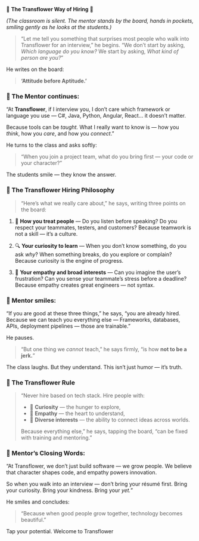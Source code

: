 🌸 **The Transflower Way of Hiring** 🌸

*(The classroom is silent. The mentor stands by the board, hands in pockets, smiling gently as he looks at the students.)*

> “Let me tell you something that surprises most people who walk into Transflower for an interview,”
> he begins.
> “We don’t start by asking, *Which language do you know?*
> We start by asking, *What kind of person are you?*”

He writes on the board:

> **‘Attitude before Aptitude.’**


### 🌼 The Mentor continues:

“At **Transflower**, if I interview you, I don’t care which framework or language you use —
C#, Java, Python, Angular, React… it doesn’t matter.

Because tools can be *taught.*
What I really want to know is —
how you *think*, how you *care*, and how you *connect*.”

He turns to the class and asks softly:

> “When you join a project team, what do you bring first — your code or your character?”

The students smile — they know the answer.


### 🌿 The Transflower Hiring Philosophy

> “Here’s what we really care about,” he says, writing three points on the board:

1. 🌱 **How you treat people** —
   Do you listen before speaking? Do you respect your teammates, testers, and customers?
   Because teamwork is not a skill — it’s a culture.

2. 🔍 **Your curiosity to learn** —
   When you don’t know something, do you ask *why*?
   When something breaks, do you explore or complain?
   Because curiosity is the engine of progress.

3. 💖 **Your empathy and broad interests** —
   Can you imagine the user’s frustration?
   Can you sense your teammate’s stress before a deadline?
   Because empathy creates great engineers — not syntax.


### 🌻 Mentor smiles:

“If you are good at these three things,” he says,
“you are already hired.
Because we can teach you everything else —
Frameworks, databases, APIs, deployment pipelines — those are trainable.”

He pauses.

> “But one thing we *cannot* teach,” he says firmly,
> “is how **not to be a jerk.**”

The class laughs. But they understand.
This isn’t just humor — it’s truth.


### 🌸 The Transflower Rule

> “Never hire based on tech stack.
> Hire people with:
>
> * 🌼 **Curiosity** — the hunger to explore,
> * 🌺 **Empathy** — the heart to understand,
> * 🌿 **Diverse interests** — the ability to connect ideas across worlds.
>
> Because everything else,” he says, tapping the board,
> “can be fixed with training and mentoring.”


### 🌷 Mentor’s Closing Words:

“At Transflower, we don’t just build software —
we grow people.
We believe that character shapes code,
and empathy powers innovation.

So when you walk into an interview — don’t bring your résumé first.
Bring your curiosity.
Bring your kindness.
Bring your *yet.*”

He smiles and concludes:

> “Because when good people grow together,
> technology becomes beautiful.”

Tap your potential.
Welcome to Transflower